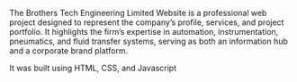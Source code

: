 The Brothers Tech Engineering Limited Website is a professional web project designed to represent the company’s profile, services, and project portfolio.
It highlights the firm’s expertise in automation, instrumentation, pneumatics, and fluid transfer systems, serving as both an information hub and a corporate brand platform.

It was built using HTML, CSS, and Javascript
